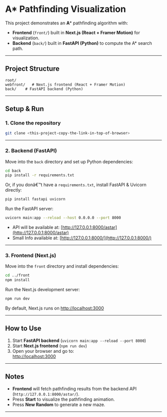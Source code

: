 # A* Pathfinding Visualization

This project demonstrates an **A*** pathfinding algorithm with:
- **Frontend** (`front/`) built in **Next.js (React + Framer Motion)** for visualization.  
- **Backend** (`back/`) built in **FastAPI (Python)** to compute the A* search path.  

---

## Project Structure
```
root/
webfront/   # Next.js frontend (React + Framer Motion)
back/    # FastAPI backend (Python)
```

---

## Setup & Run

### 1. Clone the repository
```bash
git clone <this-project-copy-the-link-in-top-of-browser>
```

---

### 2. Backend (FastAPI)
Move into the `back` directory and set up Python dependencies:

```bash
cd back
pip install -r requirements.txt
```

Or, if you donâ€™t have a `requirements.txt`, install FastAPI & Uvicorn directly:
```bash
pip install fastapi uvicorn
```

Run the FastAPI server:
```bash
uvicorn main:app --reload --host 0.0.0.0 --port 8000
```

- API will be available at: [http://127.0.0.1:8000/astar](http://127.0.0.1:8000/astar)  
- Small Info available at: [http://127.0.0.1:8000/](http://127.0.0.1:8000/)

---

### 3. Frontend (Next.js)
Move into the `front` directory and install dependencies:

```bash
cd ../front
npm install
```

Run the Next.js development server:
```bash
npm run dev
```

By default, Next.js runs on [http://localhost:3000](http://localhost:3000)

---

## How to Use
1. Start **FastAPI backend** (`uvicorn main:app --reload --port 8000`)  
2. Start **Next.js frontend** (`npm run dev`)  
3. Open your browser and go to:  
    [http://localhost:3000](http://localhost:3000)

---

## Notes
- **Frontend** will fetch pathfinding results from the backend API (`http://127.0.0.1:8000/astar/`).  
- Press **Start** to visualize the pathfinding animation.  
- Press **New Random** to generate a new maze.  

---
